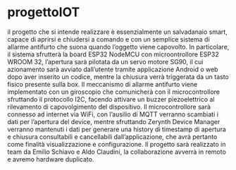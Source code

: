 # progettoIOT


il progetto che si intende realizzare è essenzialmente un salvadanaio smart, capace di aprirsi e chiudersi a
comando e con un semplice sistema di allarme antifurto che suona quando l’oggetto viene capovolto.
In particolare, il sistema sfrutterà la board ESP32 NodeMCU con microontrollore ESP32 WROOM 32,
l’apertura sarà pilotata da un servo motore SG90, il cui azionamento sarà avviato dall’utente tramite
applicazione Android o web dopo aver inserito un codice, mentre la chiusura verrà triggerata da un tasto
fisico presente sulla box.
Il meccanismo di allarme antifurto viene implementato con un giroscopio che comunicherà con il
microcontrollore sfruttando il protocollo I2C, facendo attivare un buzzer piezoelettrico al rilevamento di
capovolgimento del dispositivo.
Il microcontrollore sarà connesso ad internet via WiFi, con l’ausilio di MQTT verranno scambiati i dati per
l’apertura del device, mentre sfruttando Zerynth Device Manager verranno mantenuti i dati per generare una
history di timestamp di apertura e chiusura consultabili e cancellabili dall’applicazione, che avrà pertanto
come finalità visualizzazione e configurazione.
Il progetto sarà realizzato in team da Emilio Schiavo e  Aldo Claudini, la collaborazione avverrà in remoto e
avremo hardware duplicato.
